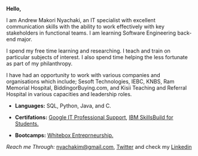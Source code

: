 **Hello,**

I am Andrew Makori Nyachaki, an IT specialist with excellent communication skills with
the ability to work effectively with key stakeholders in functional teams. I am
learning Software Engineering back-end major.

I spend my free time learning and researching. I teach and train on particular subjects of interest. I also spend time helping the less fortunate as part of my philanthropy.

I have had an opportunity to work with various companies and organisations which include;
Sesoft Technologies, IEBC, KNBS, Ram Memorial Hospital, BiddingorBuying.com, and Kisii Teaching and Referral Hospital in various capacities and leadership roles.

 * **Languages:** SQL, Python, Java, and C.

 * **Certifations:** [Google IT Professional Support](https://drive.google.com/file/d/1oTmx4UkAI4fjVEWQzAQTv1OGsXIBLZPX/view?usp=share_link), [IBM SkillsBuild for Students.](https://drive.google.com/file/d/1jduCrUFCMfbyVPufQQhFYNbdwREdZ8bY/view?usp=share_link)

 * **Bootcamps:** [Whitebox Entreprneurship.](https://drive.google.com/file/d/1fLbGv_bJ3qelQhXsQh0wWcuPoEE3W7wx/view?usp=share_link)

_Reach me Through:_ [nyachakim@gmail.com](mailto:nyachakim@gmail.com), [Twitter](https://twitter.com/start_a_way) and check my [Linkedin](https://www.linkedin.com/in/startaway/)
